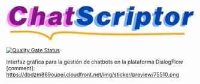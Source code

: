 <img src="web/static/imagenes/CSLogoCompleto.png" alt="">

[![Quality Gate Status](https://sonarcloud.io/api/project_badges/measure?project=clv1003_Chat-Scriptor&metric=alert_status)](https://sonarcloud.io/summary/new_code?id=clv1003_Chat-Scriptor)

Interfaz gráfica para la gestión de chatbots en la plataforma DialogFlow
[comment]: https://dbdzm869oupei.cloudfront.net/img/sticker/preview/75510.png
